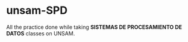 # unsam-SPD
 
All the practice done while taking **SISTEMAS DE PROCESAMIENTO DE DATOS** classes on UNSAM.
